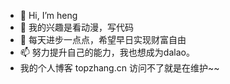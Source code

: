 - 👋 Hi, I’m heng
- 👀 我的兴趣是看动漫，写代码
- 💞️ 每天进步一点点，希望早日实现财富自由
- 📫 努力提升自己的能力，我也想成为dalao。
- 我的个人博客 topzhang.cn 访问不了就是在维护~~

<!---
hengtop/hengtop is a ✨ special ✨ repository because its `README.md` (this file) appears on your GitHub profile.
You can click the Preview link to take a look at your changes.
--->
